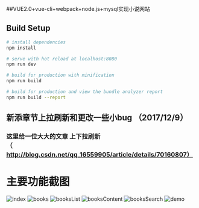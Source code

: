 
##VUE2.0+vue-cli+webpack+node.js+mysql实现小说网站

## Build Setup

``` bash
# install dependencies
npm install

# serve with hot reload at localhost:8080
npm run dev

# build for production with minification
npm run build

# build for production and view the bundle analyzer report
npm run build --report
```

##  新添章节上拉刷新和更改一些小bug   （2017/12/9）

### 这里给一位大大的文章 上下拉刷新（http://blog.csdn.net/qq_16559905/article/details/70160807）	 


# 主要功能截图

![index](./demo-show/index.png)
![books](./demo-show/books.png)
![booksList](./demo-show/booksList.png)
![booksContent](./demo-show/booksContent.png)
![booksSearch](./demo-show/booksSearch.png)
![demo](./demo-show/demo.gif)
